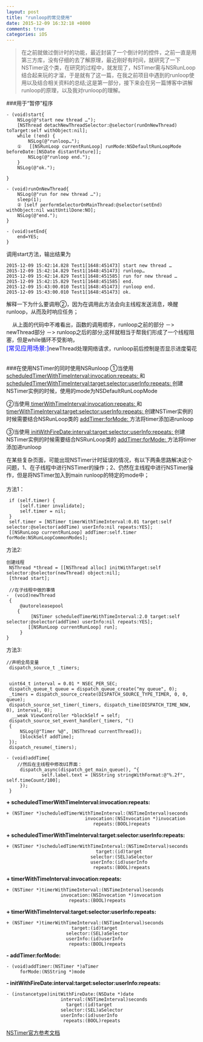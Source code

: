 ```yaml
---
layout: post
title: "runloop的常见使用"
date: 2015-12-09 16:32:18 +0800
comments: true
categories: iOS
---
```

> 在之前就做过倒计时的功能，最近封装了一个倒计时的控件，之前一直是用第三方库，没有仔细的去了解原理，最近刚好有时间，就研究了一下NSTimer这个类，在研究的过程中，就发现了，NSTimer需与NSRunLoop结合起来玩的才溜，于是就有了这一篇，在我之前项目中遇到的runloop使用以及结合相关资料的总结;这是第一部分，接下来会在另一篇博客中讲解runloop的原理，以及我对runloop的理解。

<!--more-->

###用于“暂停”程序
	
	- (void)start{
    	NSLog(@"start new thread …");
    	[NSThread detachNewThreadSelector:@selector(runOnNewThread) toTarget:self withObject:nil];
    	while (!end) {
        	NSLog(@"runloop…");
        ①	[[NSRunLoop currentRunLoop] runMode:NSDefaultRunLoopMode beforeDate:[NSDate distantFuture]];
        	NSLog(@"runloop end.");
	    }
    	NSLog(@"ok.");
    
	}
	
	- (void)runOnNewThread{
		NSLog(@"run for new thread …");
		sleep(1);
		② [self performSelectorOnMainThread:@selector(setEnd) withObject:nil waitUntilDone:NO];
		NSLog(@"end.");
	}
	
	- (void)setEnd{
    	end=YES;
	}
	
调用start方法，输出结果为

	2015-12-09 15:42:14.828 Test1[1648:451473] start new thread …
	2015-12-09 15:42:14.829 Test1[1648:451473] runloop…
	2015-12-09 15:42:14.829 Test1[1648:451585] run for new thread …
	2015-12-09 15:42:15.829 Test1[1648:451585] end.
	2015-12-09 15:43:00.010 Test1[1648:451473] runloop end.
	2015-12-09 15:43:00.010 Test1[1648:451473] ok.
	
解释一下为什么要调用②，因为在调用此方法会向主线程发送消息，唤醒runloop，从而及时响应任务；
  
&nbsp;&nbsp;&nbsp;&nbsp;从上面的代码中不难看出，函数的调用顺序，runloop之前的部分 －> newThread部分 －> runloop之后的部分;这样就相当于帮我们形成了一个线程阻塞，但是while循环不受影响，  
<font color=blue size=3>[常见应用场景:]</font>newThread处理网络请求，runloop前后控制是否显示进度菊花

</br>
###在使用NSTimer的同时使用NSRunloop
①当使用<a href=#2015120901> scheduledTimerWithTimeInterval:invocation:repeats: </a> 和 <a href=#2015120902> scheduledTimerWithTimeInterval:target:selector:userInfo:repeats: </a>创建NSTimer实例的时候，使用的mode为NSDefaultRunLoopMode

②当使用<a href=#2015120903> timerWithTimeInterval:invocation:repeats: </a> 和 <a href=#2015120904> timerWithTimeInterval:target:selector:userInfo:repeats: </a> 创建NSTimer实例的时候需要结合NSRunLoop类的 <a href=#2015120905> addTimer:forMode: </a> 方法将timer添加进runloop

③当使用<a href=#2015120906> initWithFireDate:interval:target:selector:userInfo:repeats: </a> 创建NSTimer实例的时候需要结合NSRunLoop类的 <a href=#2015120905> addTimer:forMode: </a> 方法将timer添加进runloop
	
在某些复杂页面，可能出现NSTimer计时延误的情况，有以下两条思路解决这个问题，1、在子线程中进行NSTimer的操作；2、仍然在主线程中进行NSTimer操作，但是将NSTimer加入到main runloop的特定的mode中；  
</br>
方法1：  

	 if (self.timer) {
         [self.timer invalidate];
         self.timer = nil;
     }
     self.timer = [NSTimer timerWithTimeInterval:0.01 target:self selector:@selector(addTime) userInfo:nil repeats:YES];
     [[NSRunLoop currentRunLoop] addTimer:self.timer forMode:NSRunLoopCommonModes];
     
方法2:  
	
	创建线程
	 NSThread *thread = [[NSThread alloc] initWithTarget:self selector:@selector(newThread) object:nil];
     [thread start];
     
     //在子线程中做的事情 
	-  (void)newThread
	 {
    	 @autoreleasepool
     	{
        	 [NSTimer scheduledTimerWithTimeInterval:2.0 target:self selector:@selector(addTime) userInfo:nil repeats:YES];
         	[[NSRunLoop currentRunLoop] run];
    	 }
	}
	
方法3: 
 
	//声明全局变量
	 dispatch_source_t _timers;
	
	 
     uint64_t interval = 0.01 * NSEC_PER_SEC;
     dispatch_queue_t queue = dispatch_queue_create("my queue", 0);
     _timers = dispatch_source_create(DISPATCH_SOURCE_TYPE_TIMER, 0, 0, queue);
     dispatch_source_set_timer(_timers, dispatch_time(DISPATCH_TIME_NOW, 0), interval, 0);
      __weak ViewController *blockSelf = self;
     dispatch_source_set_event_handler(_timers, ^()
     {
         NSLog(@"Timer %@", [NSThread currentThread]);
         [blockSelf addTime];
     });
     dispatch_resume(_timers);

	- (void)addTime{
		//然后在主线程中修改UI界面：
		 dispatch_async(dispatch_get_main_queue(), ^{
	    	     self.label.text = [NSString stringWithFormat:@"%.2f", self.timeCount/100];
    	 });
     }
	
<b id=2015120901>+ scheduledTimerWithTimeInterval:invocation:repeats:</b>

	+ (NSTimer *)scheduledTimerWithTimeInterval:(NSTimeInterval)seconds
                                 invocation:(NSInvocation *)invocation
                                    repeats:(BOOL)repeats

<b id=2015120902>+ scheduledTimerWithTimeInterval:target:selector:userInfo:repeats: </b>

	+ (NSTimer *)scheduledTimerWithTimeInterval:(NSTimeInterval)seconds
                                     target:(id)target
                                   selector:(SEL)aSelector
                                   userInfo:(id)userInfo
                                    repeats:(BOOL)repeats

<b id=2015120903>+ timerWithTimeInterval:invocation:repeats:</b>

	+ (NSTimer *)timerWithTimeInterval:(NSTimeInterval)seconds
                        invocation:(NSInvocation *)invocation
                           repeats:(BOOL)repeats

<b id=2015120904>+ timerWithTimeInterval:target:selector:userInfo:repeats:</b>

	+ (NSTimer *)timerWithTimeInterval:(NSTimeInterval)seconds
                            target:(id)target
                          selector:(SEL)aSelector
                          userInfo:(id)userInfo
                           repeats:(BOOL)repeats

<b id=2015120905>-  addTimer:forMode:</b>

	- (void)addTimer:(NSTimer *)aTimer
         forMode:(NSString *)mode

<b id=2015120906>- initWithFireDate:interval:target:selector:userInfo:repeats:</b>

	- (instancetype)initWithFireDate:(NSDate *)date
                        interval:(NSTimeInterval)seconds
                          target:(id)target
                        selector:(SEL)aSelector
                        userInfo:(id)userInfo
                         repeats:(BOOL)repeats
                                    
  [NSTimer官方参考文档](https://developer.apple.com/library/prerelease/ios/documentation/Cocoa/Reference/Foundation/Classes/NSTimer_Class/index.html#//apple_ref/occ/clm/NSTimer/scheduledTimerWithTimeInterval:invocation:repeats:)                                  